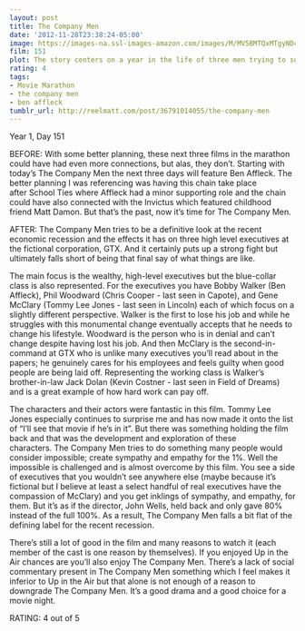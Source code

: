 ```yaml
---
layout: post
title: The Company Men
date: '2012-11-28T23:38:24-05:00'
image: https://images-na.ssl-images-amazon.com/images/M/MV5BMTQxMTgyNDc5M15BMl5BanBnXkFtZTcwMzk4OTM5Mw@@._V1_UX182_CR0,0,182,268_AL_.jpg
film: 151
plot: The story centers on a year in the life of three men trying to survive a round of corporate downsizing at a major company - and how that affects them, their families, and their communities.
rating: 4
tags:
- Movie Marathon
- the company men
- ben affleck
tumblr_url: http://reelmatt.com/post/36791014055/the-company-men
---
```


Year 1, Day 151

BEFORE: With some better planning, these next three films in the marathon could have had even more connections, but alas, they don’t. Starting with today’s The Company Men the next three days will feature Ben Affleck. The better planning I was referencing was having this chain take place after School Ties where Affleck had a minor supporting role and the chain could have also connected with the Invictus which featured childhood friend Matt Damon. But that’s the past, now it’s time for The Company Men.

AFTER: The Company Men tries to be a definitive look at the recent economic recession and the effects it has on three high level executives at the fictional corporation, GTX. And it certainly puts up a strong fight but ultimately falls short of being that final say of what things are like.

The main focus is the wealthy, high-level executives but the blue-collar class is also represented. For the executives you have Bobby Walker (Ben Affleck), Phil Woodward (Chris Cooper - last seen in Capote), and Gene McClary (Tommy Lee Jones - last seen in Lincoln) each of which focus on a slightly different perspective. Walker is the first to lose his job and while he struggles with this monumental change eventually accepts that he needs to change his lifestyle. Woodward is the person who is in denial and can’t change despite having lost his job. And then McClary is the second-in-command at GTX who is unlike many executives you’ll read about in the papers; he genuinely cares for his employees and feels guilty when good people are being laid off. Representing the working class is Walker’s brother-in-law Jack Dolan (Kevin Costner - last seen in Field of Dreams) and is a great example of how hard work can pay off.

The characters and their actors were fantastic in this film. Tommy Lee Jones especially continues to surprise me and has now made it onto the list of “I’ll see that movie if he’s in it”. But there was something holding the film back and that was the development and exploration of these characters. The Company Men tries to do something many people would consider impossible; create sympathy and empathy for the 1%. Well the impossible is challenged and is almost overcome by this film. You see a side of executives that you wouldn’t see anywhere else (maybe because it’s fictional but I believe at least a select handful of real executives have the compassion of McClary) and you get inklings of sympathy, and empathy, for them. But it’s as if the director, John Wells, held back and only gave 80% instead of the full 100%. As a result, The Company Men falls a bit flat of the defining label for the recent recession.

There’s still a lot of good in the film and many reasons to watch it (each member of the cast is one reason by themselves). If you enjoyed Up in the Air chances are you’ll also enjoy The Company Men. There’s a lack of social commentary present in The Company Men something which I feel makes it inferior to Up in the Air but that alone is not enough of a reason to downgrade The Company Men. It’s a good drama and a good choice for a movie night.

RATING: 4 out of 5
